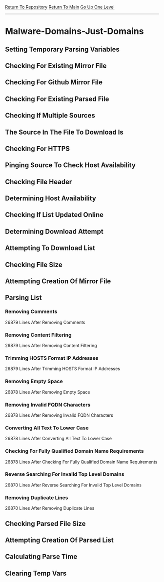 [Return To Repository](https://github.com/deathbybandaid/piholeparser/)
[Return To Main](https://github.com/deathbybandaid/piholeparser/blob/master/RecentRunLogs/Mainlog.md)
[Go Up One Level](https://github.com/deathbybandaid/piholeparser/blob/master/RecentRunLogs/TopLevelScripts/30-Processing-External-Blacklists.md)
____________________________________
# Malware-Domains-Just-Domains
## Setting Temporary Parsing Variables
## Checking For Existing Mirror File
## Checking For Github Mirror File
## Checking For Existing Parsed File
## Checking If Multiple Sources
## The Source In The File To Download Is
## Checking For HTTPS
## Pinging Source To Check Host Availability
## Checking File Header
## Determining Host Availability
## Checking If List Updated Online
## Determining Download Attempt
## Attempting To Download List
## Checking File Size
## Attempting Creation Of Mirror File
## Parsing List
### Removing Comments
26879 Lines After Removing Comments
### Removing Content Filtering
26879 Lines After Removing Content Filtering
### Trimming HOSTS Format IP Addresses
26879 Lines After Trimming HOSTS Format IP Addresses
### Removing Empty Space
26878 Lines After Removing Empty Space
### Removing Invalid FQDN Characters
26878 Lines After Removing Invalid FQDN Characters
### Converting All Text To Lower Case
26878 Lines After Converting All Text To Lower Case
### Checking For Fully Qualified Domain Name Requirements
26878 Lines After Checking For Fully Qualified Domain Name Requirements
### Reverse Searching For Invalid Top Level Domains
26870 Lines After Reverse Searching For Invalid Top Level Domains
### Removing Duplicate Lines
26870 Lines After Removing Duplicate Lines
## Checking Parsed File Size
## Attempting Creation Of Parsed List
## Calculating Parse Time
## Clearing Temp Vars
